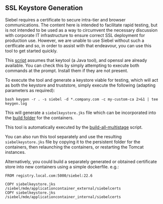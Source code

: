 ## SSL Keystore Generation

Siebel requires a certificate to secure intra-tier and browser communications. The content here is intended to facilitate rapid testing, but is not intended to be used as a way to circumvent the necessary discussion with corporate IT infrastructure to ensure correct SSL deployment for production use. However, we are unable to use Siebel without such a certficate and so, in order to assist with that endeavour, you can use this tool to get started quickly.

This [script](keygen) assumes that keytool (a Java tool), and openssl are already available. You can check this by simply attempting to execute both commands at the prompt. Install them if they are not present.

To execute the tool and generate a keystore viable for testing, which will act as both the keystore and truststore, simply execute the following (adapting parameters as required):

```
bash keygen -r . -s siebel -d *.company.com -c my-custom-ca 2>&1 | tee keygen.log
```

This will generate a `siebelkeystore.jks` file which can be incorporated into the [build folder](../multi-stage) for the containers.

This tool is automatically executed by the [build-all-multistage](../multi-stage/build/build-all-multistage) script.

You can also run this tool separately and use the resulting `siebelkeystore.jks` file by copying it to the persistent folder for the containers, then relaunching the containers, or restarting the Tomcat instances.

Alternatively, you could build a separately generated or obtained certificate store into new containers using a simple dockerfile. e.g.:

```
FROM registry.local.com:5000/siebel:22.6

COPY siebelkeystore.jks /siebel/mde/applicationcontainer_external/siebelcerts
COPY siebelkeystore.jks /siebel/mde/applicationcontainer_internal/siebelcerts
```